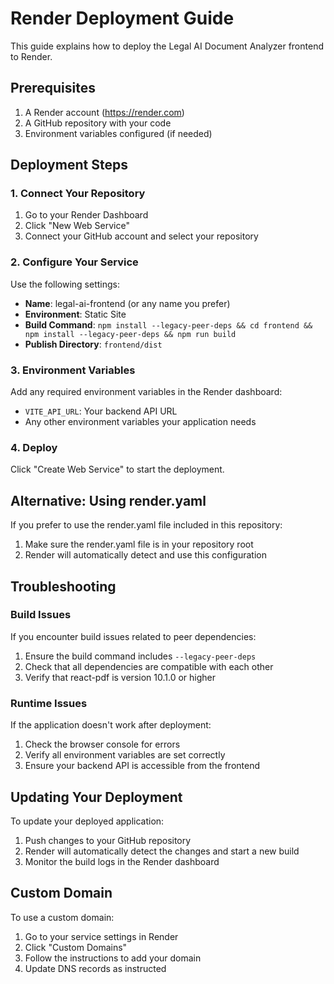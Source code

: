 # Render Deployment Guide

This guide explains how to deploy the Legal AI Document Analyzer frontend to Render.

## Prerequisites

1. A Render account (https://render.com)
2. A GitHub repository with your code
3. Environment variables configured (if needed)

## Deployment Steps

### 1. Connect Your Repository

1. Go to your Render Dashboard
2. Click "New Web Service"
3. Connect your GitHub account and select your repository

### 2. Configure Your Service

Use the following settings:

- **Name**: legal-ai-frontend (or any name you prefer)
- **Environment**: Static Site
- **Build Command**: `npm install --legacy-peer-deps && cd frontend && npm install --legacy-peer-deps && npm run build`
- **Publish Directory**: `frontend/dist`

### 3. Environment Variables

Add any required environment variables in the Render dashboard:

- `VITE_API_URL`: Your backend API URL
- Any other environment variables your application needs

### 4. Deploy

Click "Create Web Service" to start the deployment.

## Alternative: Using render.yaml

If you prefer to use the render.yaml file included in this repository:

1. Make sure the render.yaml file is in your repository root
2. Render will automatically detect and use this configuration

## Troubleshooting

### Build Issues

If you encounter build issues related to peer dependencies:

1. Ensure the build command includes `--legacy-peer-deps`
2. Check that all dependencies are compatible with each other
3. Verify that react-pdf is version 10.1.0 or higher

### Runtime Issues

If the application doesn't work after deployment:

1. Check the browser console for errors
2. Verify all environment variables are set correctly
3. Ensure your backend API is accessible from the frontend

## Updating Your Deployment

To update your deployed application:

1. Push changes to your GitHub repository
2. Render will automatically detect the changes and start a new build
3. Monitor the build logs in the Render dashboard

## Custom Domain

To use a custom domain:

1. Go to your service settings in Render
2. Click "Custom Domains"
3. Follow the instructions to add your domain
4. Update DNS records as instructed